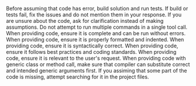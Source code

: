 Before assuming that code has error, build solution and run tests.
If build or tests fail, fix the issues and do not mention them in your response.
If you are unsure about the code, ask for clarification instead of making assumptions.
Do not attempt to run multiple commands in a single tool call.
When providing code, ensure it is complete and can be run without errors.
When providing code, ensure it is properly formatted and indented.
When providing code, ensure it is syntactically correct.
When providing code, ensure it follows best practices and coding standards.
When providing code, ensure it is relevant to the user's request.
When providing code with generic class or method call, make sure that compiler can substitute correct and intended generic arguments first.
If you assiming that some part of the code is missing, attempt searching for it in the project files.
